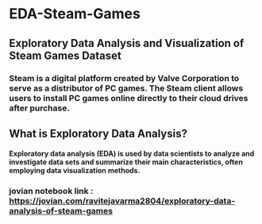 # EDA-Steam-Games
## Exploratory Data Analysis and Visualization of Steam Games Dataset
### Steam is a digital platform created by Valve Corporation to serve as a distributor of PC games. The Steam client allows users to install PC games online directly to their cloud drives after purchase.
## What is Exploratory Data Analysis?
#### Exploratory data analysis (EDA) is used by data scientists to analyze and investigate data sets and summarize their main characteristics, often employing data visualization methods.

### jovian notebook link : https://jovian.com/ravitejavarma2804/exploratory-data-analysis-of-steam-games
